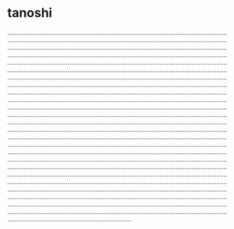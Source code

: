 # tanoshi

..................................................................................................................................................................................................................................................................................................................................................................................................................................................................................................................................................................................................................................................................................................................................................................................................................................................................................................................................................................................................................................................................................................................................................................................................................................................................................................................................................................................................................................................................................................................................................................................................................................................................................................................................................................................................................................................................................................................................................................................................................................................................................................................................................................................................................................................................................................................................................................................................................................................................................................................................................................................................................................................................................................................................................................................................................................................................................................................................................................................................................................................................................................................................................................................................................................................................................................